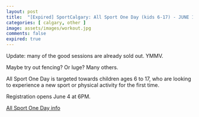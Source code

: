 ```yaml
---
layout: post
title:  "[Expired] SportCalgary: All Sport One Day (kids 6-17) - JUNE 15TH & AUGUST 17TH, 2024. Registration opens June 4 at 6PM"
categories: [ calgary, other ]
image: assets/images/workout.jpg
comments: false
expired: true
---
```


Update: many of the good sessions are already sold out. YMMV.

Maybe try out fencing?  Or luge?  Many others.

All Sport One Day is targeted towards children ages 6 to 17, who are looking to experience a new sport or physical activity for the first time.

Registration opens June 4 at 6PM.

[All Sport One Day info](https://sportcalgary.ca/all-sport-one-day)
